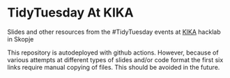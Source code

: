 # TidyTuesday At KIKA

Slides and other resources from the #TidyTuesday events at [KIKA](https://kika.spodeli.org) hacklab in Skopje

This repository is autodeployed with github actions. However, because of various attempts at different types of slides and/or code format the first six links require manual copying of files. This should be avoided in the future. 

